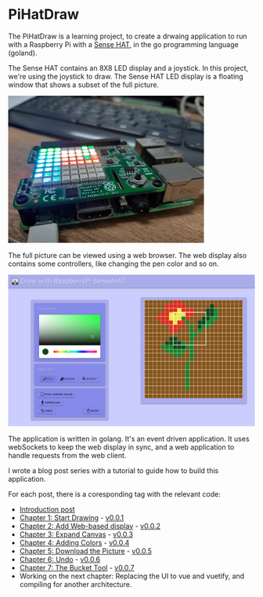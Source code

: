 # PiHatDraw
The PiHatDraw is a learning project, to create a drwaing application to run with a Raspberry Pi with a
[Sense HAT](https://www.raspberrypi.org/products/sense-hat/), in the go programming language (goland). 

The Sense HAT contains an 8X8 LED display and a joystick. In this project, we're using the joystick to draw. 
The Sense HAT LED display is a floating window that shows a subset of the full picture. 

![Sense HAT](readmeImages/pi-hat.jpeg)

The full picture can be viewed using a web browser. The web display also contains some controllers, like changing the pen color and so on.

![Web Application display](readmeImages/weapp.png)

The application is written in golang. It's an event driven application. It uses webSockets to keep the web display in sync, and a web application to handle requests from the web client.

I wrote a blog post series with a tutorial to guide how to build this application.

For each post, there is a coresponding tag with the relevant code:
* [Introduction post](https://nunnatsa.github.io/piHatDraw/)
* [Chapter 1: Start Drawing](https://nunnatsa.github.io/piHatDraw/ch1.html) - [v0.0.1](https://github.com/nunnatsa/piHatDraw/releases/tag/v0.0.1)
* [Chapter 2: Add Web-based display](https://nunnatsa.github.io/piHatDraw/ch2.html) - [v0.0.2](https://github.com/nunnatsa/piHatDraw/releases/tag/v0.0.2)
* [Chapter 3: Expand Canvas](https://nunnatsa.github.io/piHatDraw/ch3.html) - [v0.0.3](https://github.com/nunnatsa/piHatDraw/releases/tag/v0.0.3)
* [Chapter 4: Adding Colors](https://nunnatsa.github.io/piHatDraw/ch4.html) - [v0.0.4](https://github.com/nunnatsa/piHatDraw/releases/tag/v0.0.4)
* [Chapter 5: Download the Picture](https://nunnatsa.github.io/piHatDraw/ch5.html) - [v0.0.5](https://github.com/nunnatsa/piHatDraw/releases/tag/v0.0.5)
* [Chapter 6: Undo](https://nunnatsa.github.io/piHatDraw/ch6.html) - [v0.0.6](https://github.com/nunnatsa/piHatDraw/releases/tag/v0.0.6)
* [Chapter 7: The Bucket Tool](https://nunnatsa.github.io/piHatDraw/ch7.html) - [v0.0.7](https://github.com/nunnatsa/piHatDraw/releases/tag/v0.0.7)
* Working on the next chapter: Replacing the UI to vue and vuetify, and compiling for another architecture.
